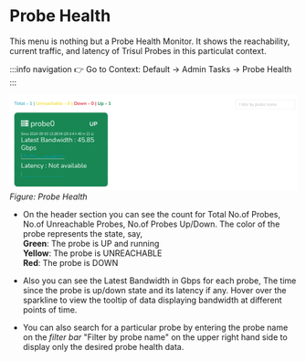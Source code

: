 # Probe Health

This menu is nothing but a Probe Health Monitor. It shows the
reachability, current traffic, and latency of Trisul Probes in this
particulat context.

:::info navigation
:point_right: Go to Context: Default &rarr; Admin Tasks &rarr; Probe Health
:::

![](images/probehealth.png)  
*Figure: Probe Health*


- On the header section you can see the count for Total No.of Probes, No.of Unreachable Probes,
No.of Probes Up/Down. The color of the probe represents the state, say,  
**Green**: The probe is UP and running  
**Yellow**: The probe is UNREACHABLE  
**Red**: The probe is DOWN  

- Also you can see the Latest Bandwidth in Gbps for each probe, The time since the probe is up/down state and its latency if any. Hover over the sparkline to view the tooltip of data displaying bandwidth at different points of time.

- You can also search for a particular probe by entering the probe name on the *filter bar* "Filter by probe name" on the upper right hand side to display only the desired probe health data.